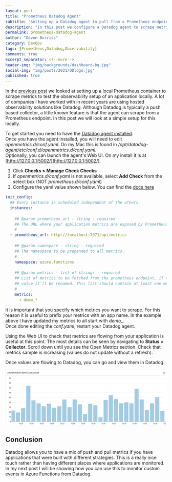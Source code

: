 ```yaml
---
layout: post
title: "Prometheus Datadog Agent"
subtitle: "Setting up a Datadog agent to pull from a Prometheus endpoint"
description: "In this post we configure a Datadog agent to scrape metrics from a Prometheus metrics endpoint."
permalink: prometheus-datadog-agent
author: "Devon Burriss"
category: DevOps
tags: [Prometheus,Datadog,Observability]
comments: true
excerpt_separator: <!--more-->
header-img: "img/backgrounds/dashboard-bg.jpg"
social-img: "img/posts/2021/DDlogo.jpg"
published: true
---
```

In the [previous post](/local-prometheus-setup) we looked at setting up a local Prometheus container to scrape metrics to test the observability setup of an application locally. A lot of companies I have worked with in recent years are using hosted observability solutions like Datadog. Although Datadog is typically a push based collector, a little known feature is that the agent can scrape from a Prometheus endpoint. In this post we will look at a simple setup for this locally.
<!--more-->
To get started you need to have the [Datadog agent installed](https://docs.datadoghq.com/agent/).  
Once you have the agent installed, you will need to edit *openmetrics.d/conf.yaml*. On my Mac this is found in */opt/datadog-agent/etc/conf.d/openmetrics.d/conf.yaml*.  
Optionally, you can launch the agent's Web UI. On my install it is at [http://127.0.0.1:5002/](http://127.0.0.1:5002/). 

1. Click **Checks > Manage Check Checks**
2. If *openmetrics.d/conf.yaml* is not available, select **Add Check** from the select box (NOT *prometheus.d/conf.yaml*)
3. Configure the yaml value shown below.
You can find the [docs here](https://docs.datadoghq.com/integrations/openmetrics/)

```yaml
init_config:
  ## Every instance is scheduled independent of the others.
  instances:

    ## @param prometheus_url - string - required
    ## The URL where your application metrics are exposed by Prometheus.
    #
  - prometheus_url: http://localhost:7071/api/metrics

    ## @param namespace - string - required
    ## The namespace to be prepended to all metrics.
    #
    namespace: azure.functions

    ## @param metrics - list of strings - required
    ## List of metrics to be fetched from the prometheus endpoint, if there's a
    ## value it'll be renamed. This list should contain at least one metric.
    #
    metrics:
      - demo_*
```

It is important that you specify which metrics you want to scrape. For this reason it is useful to prefix your metrics with an app name. In the example above I have updated my metrics to all start with *demo_*.  
Once done editing the *conf.yaml*, restart your Datadog agent.

Using the Web UI to check that metrics are flowing from your application is useful at this point. The most details can be seen by navigating to **Status > Collector**. Scroll down until you see the Open Metrics section. Check that metrics sample is increasing (values do not update without a refresh).

Once values are flowing to Datadog, you can go and view them in Datadog.

![sale demo graph](../img/posts/2021/azurefunctiongraph.png)

## Conclusion

Datadog allows you to have a mix of push and pull metrics if you have applications that were built with different strategies. This is a really nice touch rather than having different places where applications are monitored. In my next post I will be showing how you can use this to monitor custom events in Azure Functions from Datadog.
